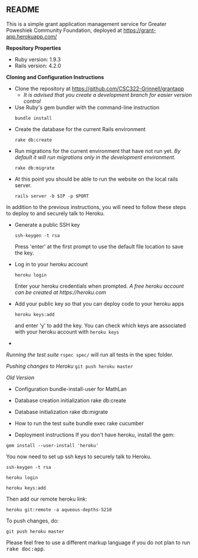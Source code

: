 ## README ##

This is a simple grant application management service for Greater Poweshiek Community Foundation, deployed at 
https://grant-app.herokuapp.com/

**Repository Properties**

- Ruby version: 1.9.3
- Rails version: 4.2.0 

**Cloning and Configuration Instructions**
- Clone the repository at https://github.com/CSC322-Grinnell/grantapp
    - _It is advised that you create a development branch for easier version control_
- Use Ruby's gem bundler with the command-line instruction 
    ```
    bundle install
    ```
- Create the database for the current Rails environment 
    ```
    rake db:create
    ```
- Run migrations for the current environment that have not run yet. 
    _By default it will run migrations only in the development environment._
    ```
    rake db:migrate
    ```
- At this point you should be able to run the website on the local rails server. 
    ```
    rails server -b $IP -p $PORT
    ```


In addition to the previous instructions, you will need to follow these steps to deploy to and securely talk to Heroku.
- Generate a public SSH key
    ```
    ssh-keygen -t rsa
    ```
    Press 'enter' at the first prompt to use the default file location to save the key.
- Log in to your heroku account
    ```
    heroku login
    ```
    Enter your heroku credentials when prompted.
    _A free heroku account can be created at https://heroku.com_
- Add your public key so that you can deploy code to your heroku apps
    ```
    heroku keys:add
    ``` 
    and enter 'y' to add the key. 
    You can check which keys are associated with your heroku account with
        ```
        heroku keys 
        ```

-


*Running the test suite*
    ```
    rspec spec/
    ```
will run all tests in the spec folder. 

*Pushing changes to Heroku*
    ```
    git push heroku master 
    ```








*Old Version*

* Configuration
bundle-install-user for MathLan

* Database creation initialization
rake db:create

* Database initialization
rake db:migrate

* How to run the test suite
bundle exec rake cucumber

* Deployment instructions
If you don't have heroku, install the gem:

<code>gem install --user-install 'heroku'</code>

You now need to set up ssh keys to securely talk to Heroku. 

<code>ssh-keygen -t rsa</code>

<code>heroku login</code>

<code>heroku keys:add</code>

Then add our remote heroku link:

<code>heroku git:remote -a aqueous-depths-5210</code>

To push changes, do:

<code>git push heroku master</code>





Please feel free to use a different markup language if you do not plan to run
<tt>rake doc:app</tt>.
